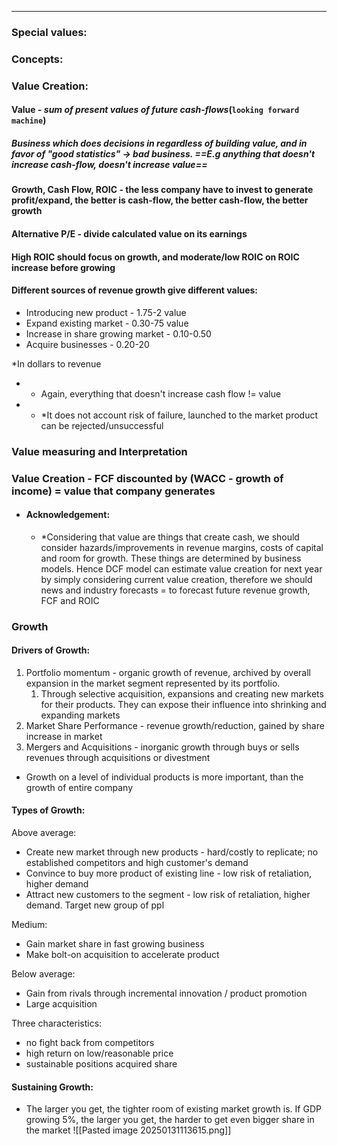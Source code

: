 ***
### Special values:

### Concepts:

### Value Creation: 
#### Value - *sum of present values of future cash*-*flows*(`looking forward machine`)

##### Business which does decisions in regardless of building value, and in favor of "good statistics" -> bad business. ==E.g anything that doesn't increase cash-flow, doesn't increase value== 
#### Growth, Cash Flow, ROIC - the less company have to invest to generate profit/expand, the better is cash-flow, the better cash-flow, the better growth

#### Alternative P/E - divide calculated value on its earnings 

#### High ROIC should focus on growth, and moderate/low ROIC on ROIC increase before growing

#### Different sources of revenue growth give different values:
- Introducing new product - 1.75-2 value
- Expand existing market - 0.30-75 value
- Increase in share growing market - 0.10-0.50
- Acquire businesses - 0.20-20 

*In dollars to revenue

* * Again, everything that doesn't increase cash flow != value 
* * *It does not account risk of failure, launched to the market product can be rejected/unsuccessful 

### Value measuring and Interpretation 

### Value Creation - FCF discounted by (WACC - growth of income) = value that company generates
- #### Acknowledgement:
	- *Considering that value are things that create cash, we should consider hazards/improvements in revenue margins, costs of capital and room for growth. These things are determined by business models. Hence DCF model can estimate value creation for next year by simply considering current value creation, therefore we should news and industry forecasts = to forecast future revenue growth, FCF and ROIC

### Growth 

#### Drivers of Growth:
1. Portfolio momentum - organic growth of revenue, archived by overall expansion in the market segment represented by its portfolio. 
	1. Through selective acquisition, expansions and creating new markets for their products. They can expose their influence into shrinking and expanding markets
2. Market Share Performance - revenue growth/reduction, gained by share increase in market 
3. Mergers and Acquisitions - inorganic growth through buys or sells revenues through acquisitions or divestment 

- Growth on a level of individual products is more important, than the growth of entire company

#### Types of Growth:

Above average:
- Create new market through new products - hard/costly to replicate; no established competitors and high customer's demand 
- Convince to buy more product of existing line - low risk of retaliation, higher demand
- Attract new customers to the segment - low risk of retaliation, higher demand. Target new group of ppl

Medium:
- Gain market share in fast growing business 
- Make bolt-on acquisition to accelerate product 

Below average:
- Gain from rivals through incremental innovation / product promotion 
- Large acquisition 

Three characteristics: 
- no fight back from competitors
- high return on low/reasonable price
- sustainable positions acquired share 

#### Sustaining Growth:
- The larger you get, the tighter room of existing market growth is. If GDP growing 5%, the larger you get, the harder to get even bigger share in the market 
![[Pasted image 20250131113615.png]]